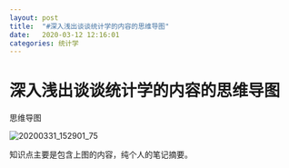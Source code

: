 ```yaml
---
layout: post
title:  "#深入浅出谈谈统计学的内容的思维导图"
date:   2020-03-12 12:16:01
categories: 统计学
---
```


# 深入浅出谈谈统计学的内容的思维导图

思维导图

![20200331_152901_75](https://raw.githubusercontent.com/maolilai/maolilai.github.io/master/_posts/image/20200331_152901_75.png)

知识点主要是包含上图的内容，纯个人的笔记摘要。
